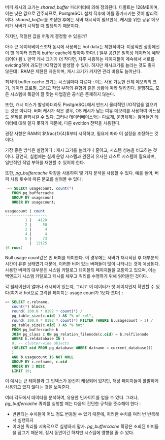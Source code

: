 버퍼 캐시의 크기는 *shared_buffer* 파라미터에 의해 정의된다. 디폴트는 128MB이며, 이는 낮은 값으로 간주되므로, PostgreSQL 설치 직후에 이를 증가시키는 것이 합리적이다.
*shared_buffer*를  조정한 후에는 서버 재시작이 필요한데, 캐시를 위한 공유 메모리가 서버가 시작할 때 할당되기 때문이다.

하지만, 적절한 값을 어떻게 결정할 수 있을까?

아주 큰 데이터베이스조차 동시에 사용되는 hot data는 제한적이다. 이상적인 상황에선 이 핫 데이터 집합이 buffer cache에 맞아야 한다\ ( 일부 공간은 일회성 데이터에 예약되어야 됨 ).
만약 캐시 크기가 더 작다면, 자주 사용하는 페이지들이 계속해서 서로를 evicting하여 과도한 I/O작업이 발생할 수 있다. 
하지만 캐시크기를 늘리는 것도 좋지 않은데 : RAM은 제한된 자원이며, 캐시 크기가 커지면 관리 비용도 늘어난다.


최적의 buffer cache 크기는 시스템마다 다르다 : 이는 사용 가능한 전체 메모리의 크기, 데이터 프로필, 그리고 작업 부하의 유형과 같은 상황에 따라 달라진다.
불행히도, 모든 시스템에 똑같이 잘 맞는 마법같은 공식은 존재하지 않는다.

또한, 캐시 미스가 발생하더라도 PostgreSQL에서 반드시 물리적인 I/O작업을 일으키는 것은 아니다. 버퍼 캐시가 작은 경우, OS 캐시가 남는 여유 메모리를 사용하여 어느정도 문제를 완화시킬 수 있다.
그러나 데이터베이스와는 다르게, 운영체제는 읽어들인 데이터에 대해 알지 못하기 때문에, 다른 evcition 전략을 사용한다.

권장 사항은 RAM의 $\frac{1}{4}$부터 시작하고, 필요에 따라 이 설정을 조정하는 것이다.

가장 좋은 방식은 실험이다 : 캐시 크기를 늘리거나 줄이고, 시스템 성능을 비교하는 것이다. 당연히, 실험에는 실제 운영 시스템과 완전히 유사한 테스트 시스템이 필요하며, 일반적인 작업 부하를 재현할 수 있어야 한다.

또한, *pg_buffercache* 확장을 사용하여 몇 가지 분석을 사용할 수 있다. 예를 들어, 버퍼 사용 횟수에 따른 분포를 살펴볼 수 있다 :

```sql
 => SELECT usagecount, count(*)
   FROM pg_buffercache
   GROUP BY usagecount
   ORDER BY usagecount;

usagecount | count
-----------+-------
         1 |   4128
         2 |     50
         3 |      4
         4 |      4
         5 |     73
           |  12125
(6 rows)

```

Null usage count값은 빈 버퍼를 의미한다. 이 경우에는 서버가 재시작된 후 대부분의 시간이 유휴 상태였기 때문에, 이러한 비어 있는 버퍼들이 많이 나타나는 것이 예상된다.
사용한 버퍼의 대부분은 시스템 카탈로그 테이블의 페이지들을 포함하고 있으며, 이는 백엔드가 시스템 카탈로그 캐시를 채우고 쿼리를 수행하기 위해 읽어들인 것이다.

각 릴레이션이 얼마나 캐시되어 있는지, 그리고 이 데이터가 핫 페이지인지 확인할 수 있다(여기서 hot으로 고려된 페이지는 usage count가 1보다 크다) :


```sql
=> SELECT c.relname,
   count(*) blocks,
   round( 100.0 * 8192 * count(*) /
   pg_table_size(c.oid) ) AS "% of rel",
   round( 100.0 * 8192 * count(*) FILTER (WHERE b.usagecount > 1) /
   pg_table_size(c.oid) ) AS "% hot"
   FROM pg_buffercache b
   JOIN pg_class c ON pg_relation_filenode(c.oid) = b.relfilenode
   WHERE b.reldatabase IN (
   0, -- cluster-wide objects
   (SELECT oid FROM pg_database WHERE datname = current_database())
   )
   AND b.usagecount IS NOT NULL
   GROUP BY c.relname, c.oid
   ORDER BY 2 DESC
   LIMIT 10;

```

이 예시는 큰 테이블과 그 인덱스가 완전히 캐싱되어 있지만, 해당 페이지들이 활발하게 사용되고 있지 않다는 것을 보여준다.

여러 각도에서 데이터를 분석하여, 유용한 인사이트를 얻을 수 있다. 그러나,  *pg_buffercache* 쿼리를 실행할 때는 다음의 간단한 규칙을 준수해야 한다 :

- 반환되는 수치들이 어느 정도 변동될 수 있기 때문에, 이러한 수치를 여러 번 반복해서 실행하자
- 이러한 쿼리를 지속적으로 실행하지 말자. *pg_buffercache* 확장은 조회된 버퍼들을 잠그기 때문에, 잠시 동안이긴 하지만 시스템에 영향을 줄 수 있다.

